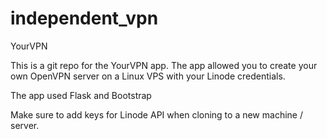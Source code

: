 # independent_vpn
YourVPN

This is a git repo for the YourVPN app. The app allowed you to create your own OpenVPN server on a Linux VPS with your Linode credentials.

The app used Flask and Bootstrap

Make sure to add keys for Linode API when cloning to a new machine / server.
